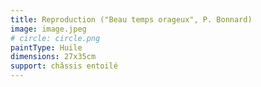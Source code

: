 ```yaml
---
title: Reproduction ("Beau temps orageux", P. Bonnard)
image: image.jpeg
# circle: circle.png
paintType: Huile
dimensions: 27x35cm
support: châssis entoilé
---
```

